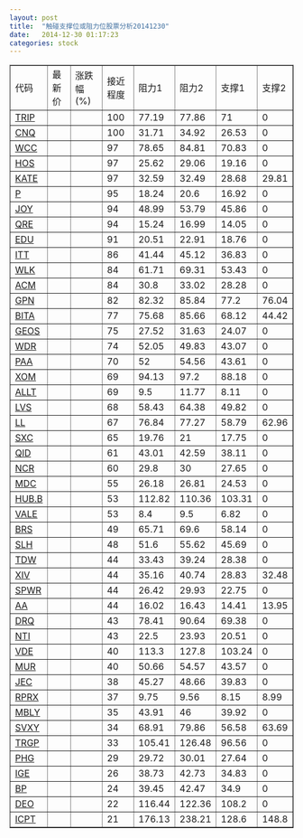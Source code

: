 ```yaml
---
layout: post
title:  "触碰支撑位或阻力位股票分析20141230"
date:   2014-12-30 01:17:23
categories: stock
---
```

<script type="text/javascript">
var stockList = []
stockList.push('gb_trip');
stockList.push('gb_cnq');
stockList.push('gb_wcc');
stockList.push('gb_hos');
stockList.push('gb_kate');
stockList.push('gb_p');
stockList.push('gb_joy');
stockList.push('gb_qre');
stockList.push('gb_edu');
stockList.push('gb_itt');
stockList.push('gb_wlk');
stockList.push('gb_acm');
stockList.push('gb_gpn');
stockList.push('gb_bita');
stockList.push('gb_geos');
stockList.push('gb_wdr');
stockList.push('gb_paa');
stockList.push('gb_xom');
stockList.push('gb_allt');
stockList.push('gb_lvs');
stockList.push('gb_ll');
stockList.push('gb_sxc');
stockList.push('gb_qid');
stockList.push('gb_ncr');
stockList.push('gb_mdc');
stockList.push('gb_hub.b');
stockList.push('gb_vale');
stockList.push('gb_brs');
stockList.push('gb_slh');
stockList.push('gb_tdw');
stockList.push('gb_xiv');
stockList.push('gb_spwr');
stockList.push('gb_aa');
stockList.push('gb_drq');
stockList.push('gb_nti');
stockList.push('gb_vde');
stockList.push('gb_mur');
stockList.push('gb_jec');
stockList.push('gb_rprx');
stockList.push('gb_mbly');
stockList.push('gb_svxy');
stockList.push('gb_trgp');
stockList.push('gb_phg');
stockList.push('gb_ige');
stockList.push('gb_bp');
stockList.push('gb_deo');
stockList.push('gb_icpt');
</script>
<table border="1">
 <tr>
 <td>代码</td>
 <td>最新价</td>
 <td>涨跌幅(%)</td>
 <td>接近程度</td>
 <td>阻力1</td>
 <td>阻力2</td>
 <td>支撑1</td>
 <td>支撑2</td>
</tr>
  <tr id="trip" class="red">
  <td><a href="http://stock.finance.sina.com.cn/usstock/quotes/TRIP.html" target="_blank">TRIP</a></td><td></td><td></td><td>100</td><td>77.19</td><td>77.86</td><td>71</td><td>0</td></tr>
  <tr id="cnq" class="red">
  <td><a href="http://stock.finance.sina.com.cn/usstock/quotes/CNQ.html" target="_blank">CNQ</a></td><td></td><td></td><td>100</td><td>31.71</td><td>34.92</td><td>26.53</td><td>0</td></tr>
  <tr id="wcc" class="red">
  <td><a href="http://stock.finance.sina.com.cn/usstock/quotes/WCC.html" target="_blank">WCC</a></td><td></td><td></td><td>97</td><td>78.65</td><td>84.81</td><td>70.83</td><td>0</td></tr>
  <tr id="hos" class="red">
  <td><a href="http://stock.finance.sina.com.cn/usstock/quotes/HOS.html" target="_blank">HOS</a></td><td></td><td></td><td>97</td><td>25.62</td><td>29.06</td><td>19.16</td><td>0</td></tr>
  <tr id="kate" class="green">
  <td><a href="http://stock.finance.sina.com.cn/usstock/quotes/KATE.html" target="_blank">KATE</a></td><td></td><td></td><td>97</td><td>32.59</td><td>32.49</td><td>28.68</td><td>29.81</td></tr>
  <tr id="p" class="red">
  <td><a href="http://stock.finance.sina.com.cn/usstock/quotes/P.html" target="_blank">P</a></td><td></td><td></td><td>95</td><td>18.24</td><td>20.6</td><td>16.92</td><td>0</td></tr>
  <tr id="joy" class="red">
  <td><a href="http://stock.finance.sina.com.cn/usstock/quotes/JOY.html" target="_blank">JOY</a></td><td></td><td></td><td>94</td><td>48.99</td><td>53.79</td><td>45.86</td><td>0</td></tr>
  <tr id="qre" class="red">
  <td><a href="http://stock.finance.sina.com.cn/usstock/quotes/QRE.html" target="_blank">QRE</a></td><td></td><td></td><td>94</td><td>15.24</td><td>16.99</td><td>14.05</td><td>0</td></tr>
  <tr id="edu" class="red">
  <td><a href="http://stock.finance.sina.com.cn/usstock/quotes/EDU.html" target="_blank">EDU</a></td><td></td><td></td><td>91</td><td>20.51</td><td>22.91</td><td>18.76</td><td>0</td></tr>
  <tr id="itt" class="red">
  <td><a href="http://stock.finance.sina.com.cn/usstock/quotes/ITT.html" target="_blank">ITT</a></td><td></td><td></td><td>86</td><td>41.44</td><td>45.12</td><td>36.83</td><td>0</td></tr>
  <tr id="wlk" class="green">
  <td><a href="http://stock.finance.sina.com.cn/usstock/quotes/WLK.html" target="_blank">WLK</a></td><td></td><td></td><td>84</td><td>61.71</td><td>69.31</td><td>53.43</td><td>0</td></tr>
  <tr id="acm" class="red">
  <td><a href="http://stock.finance.sina.com.cn/usstock/quotes/ACM.html" target="_blank">ACM</a></td><td></td><td></td><td>84</td><td>30.8</td><td>33.02</td><td>28.28</td><td>0</td></tr>
  <tr id="gpn" class="red">
  <td><a href="http://stock.finance.sina.com.cn/usstock/quotes/GPN.html" target="_blank">GPN</a></td><td></td><td></td><td>82</td><td>82.32</td><td>85.84</td><td>77.2</td><td>76.04</td></tr>
  <tr id="bita" class="red">
  <td><a href="http://stock.finance.sina.com.cn/usstock/quotes/BITA.html" target="_blank">BITA</a></td><td></td><td></td><td>77</td><td>75.68</td><td>85.66</td><td>68.12</td><td>44.42</td></tr>
  <tr id="geos" class="red">
  <td><a href="http://stock.finance.sina.com.cn/usstock/quotes/GEOS.html" target="_blank">GEOS</a></td><td></td><td></td><td>75</td><td>27.52</td><td>31.63</td><td>24.07</td><td>0</td></tr>
  <tr id="wdr" class="red">
  <td><a href="http://stock.finance.sina.com.cn/usstock/quotes/WDR.html" target="_blank">WDR</a></td><td></td><td></td><td>74</td><td>52.05</td><td>49.83</td><td>43.07</td><td>0</td></tr>
  <tr id="paa" class="red">
  <td><a href="http://stock.finance.sina.com.cn/usstock/quotes/PAA.html" target="_blank">PAA</a></td><td></td><td></td><td>70</td><td>52</td><td>54.56</td><td>43.61</td><td>0</td></tr>
  <tr id="xom" class="red">
  <td><a href="http://stock.finance.sina.com.cn/usstock/quotes/XOM.html" target="_blank">XOM</a></td><td></td><td></td><td>69</td><td>94.13</td><td>97.2</td><td>88.18</td><td>0</td></tr>
  <tr id="allt" class="red">
  <td><a href="http://stock.finance.sina.com.cn/usstock/quotes/ALLT.html" target="_blank">ALLT</a></td><td></td><td></td><td>69</td><td>9.5</td><td>11.77</td><td>8.11</td><td>0</td></tr>
  <tr id="lvs" class="red">
  <td><a href="http://stock.finance.sina.com.cn/usstock/quotes/LVS.html" target="_blank">LVS</a></td><td></td><td></td><td>68</td><td>58.43</td><td>64.38</td><td>49.82</td><td>0</td></tr>
  <tr id="ll" class="green">
  <td><a href="http://stock.finance.sina.com.cn/usstock/quotes/LL.html" target="_blank">LL</a></td><td></td><td></td><td>67</td><td>76.84</td><td>77.27</td><td>58.79</td><td>62.96</td></tr>
  <tr id="sxc" class="red">
  <td><a href="http://stock.finance.sina.com.cn/usstock/quotes/SXC.html" target="_blank">SXC</a></td><td></td><td></td><td>65</td><td>19.76</td><td>21</td><td>17.75</td><td>0</td></tr>
  <tr id="qid" class="green">
  <td><a href="http://stock.finance.sina.com.cn/usstock/quotes/QID.html" target="_blank">QID</a></td><td></td><td></td><td>61</td><td>43.01</td><td>42.59</td><td>38.11</td><td>0</td></tr>
  <tr id="ncr" class="red">
  <td><a href="http://stock.finance.sina.com.cn/usstock/quotes/NCR.html" target="_blank">NCR</a></td><td></td><td></td><td>60</td><td>29.8</td><td>30</td><td>27.65</td><td>0</td></tr>
  <tr id="mdc" class="red">
  <td><a href="http://stock.finance.sina.com.cn/usstock/quotes/MDC.html" target="_blank">MDC</a></td><td></td><td></td><td>55</td><td>26.18</td><td>26.81</td><td>24.53</td><td>0</td></tr>
  <tr id="hub.b" class="red">
  <td><a href="http://stock.finance.sina.com.cn/usstock/quotes/HUB.B.html" target="_blank">HUB.B</a></td><td></td><td></td><td>53</td><td>112.82</td><td>110.36</td><td>103.31</td><td>0</td></tr>
  <tr id="vale" class="red">
  <td><a href="http://stock.finance.sina.com.cn/usstock/quotes/VALE.html" target="_blank">VALE</a></td><td></td><td></td><td>53</td><td>8.4</td><td>9.5</td><td>6.82</td><td>0</td></tr>
  <tr id="brs" class="red">
  <td><a href="http://stock.finance.sina.com.cn/usstock/quotes/BRS.html" target="_blank">BRS</a></td><td></td><td></td><td>49</td><td>65.71</td><td>69.6</td><td>58.14</td><td>0</td></tr>
  <tr id="slh" class="red">
  <td><a href="http://stock.finance.sina.com.cn/usstock/quotes/SLH.html" target="_blank">SLH</a></td><td></td><td></td><td>48</td><td>51.6</td><td>55.62</td><td>45.69</td><td>0</td></tr>
  <tr id="tdw" class="red">
  <td><a href="http://stock.finance.sina.com.cn/usstock/quotes/TDW.html" target="_blank">TDW</a></td><td></td><td></td><td>44</td><td>33.43</td><td>39.24</td><td>28.38</td><td>0</td></tr>
  <tr id="xiv" class="red">
  <td><a href="http://stock.finance.sina.com.cn/usstock/quotes/XIV.html" target="_blank">XIV</a></td><td></td><td></td><td>44</td><td>35.16</td><td>40.74</td><td>28.83</td><td>32.48</td></tr>
  <tr id="spwr" class="red">
  <td><a href="http://stock.finance.sina.com.cn/usstock/quotes/SPWR.html" target="_blank">SPWR</a></td><td></td><td></td><td>44</td><td>26.42</td><td>29.93</td><td>22.75</td><td>0</td></tr>
  <tr id="aa" class="red">
  <td><a href="http://stock.finance.sina.com.cn/usstock/quotes/AA.html" target="_blank">AA</a></td><td></td><td></td><td>44</td><td>16.02</td><td>16.43</td><td>14.41</td><td>13.95</td></tr>
  <tr id="drq" class="red">
  <td><a href="http://stock.finance.sina.com.cn/usstock/quotes/DRQ.html" target="_blank">DRQ</a></td><td></td><td></td><td>43</td><td>78.41</td><td>90.64</td><td>69.38</td><td>0</td></tr>
  <tr id="nti" class="red">
  <td><a href="http://stock.finance.sina.com.cn/usstock/quotes/NTI.html" target="_blank">NTI</a></td><td></td><td></td><td>43</td><td>22.5</td><td>23.93</td><td>20.51</td><td>0</td></tr>
  <tr id="vde" class="red">
  <td><a href="http://stock.finance.sina.com.cn/usstock/quotes/VDE.html" target="_blank">VDE</a></td><td></td><td></td><td>40</td><td>113.3</td><td>127.8</td><td>103.24</td><td>0</td></tr>
  <tr id="mur" class="red">
  <td><a href="http://stock.finance.sina.com.cn/usstock/quotes/MUR.html" target="_blank">MUR</a></td><td></td><td></td><td>40</td><td>50.66</td><td>54.57</td><td>43.57</td><td>0</td></tr>
  <tr id="jec" class="red">
  <td><a href="http://stock.finance.sina.com.cn/usstock/quotes/JEC.html" target="_blank">JEC</a></td><td></td><td></td><td>38</td><td>45.27</td><td>48.66</td><td>39.83</td><td>0</td></tr>
  <tr id="rprx" class="red">
  <td><a href="http://stock.finance.sina.com.cn/usstock/quotes/RPRX.html" target="_blank">RPRX</a></td><td></td><td></td><td>37</td><td>9.75</td><td>9.56</td><td>8.15</td><td>8.99</td></tr>
  <tr id="mbly" class="red">
  <td><a href="http://stock.finance.sina.com.cn/usstock/quotes/MBLY.html" target="_blank">MBLY</a></td><td></td><td></td><td>35</td><td>43.91</td><td>46</td><td>39.92</td><td>0</td></tr>
  <tr id="svxy" class="red">
  <td><a href="http://stock.finance.sina.com.cn/usstock/quotes/SVXY.html" target="_blank">SVXY</a></td><td></td><td></td><td>34</td><td>68.91</td><td>79.86</td><td>56.58</td><td>63.69</td></tr>
  <tr id="trgp" class="red">
  <td><a href="http://stock.finance.sina.com.cn/usstock/quotes/TRGP.html" target="_blank">TRGP</a></td><td></td><td></td><td>33</td><td>105.41</td><td>126.48</td><td>96.56</td><td>0</td></tr>
  <tr id="phg" class="red">
  <td><a href="http://stock.finance.sina.com.cn/usstock/quotes/PHG.html" target="_blank">PHG</a></td><td></td><td></td><td>29</td><td>29.72</td><td>30.01</td><td>27.64</td><td>0</td></tr>
  <tr id="ige" class="red">
  <td><a href="http://stock.finance.sina.com.cn/usstock/quotes/IGE.html" target="_blank">IGE</a></td><td></td><td></td><td>26</td><td>38.73</td><td>42.73</td><td>34.83</td><td>0</td></tr>
  <tr id="bp" class="red">
  <td><a href="http://stock.finance.sina.com.cn/usstock/quotes/BP.html" target="_blank">BP</a></td><td></td><td></td><td>24</td><td>39.45</td><td>42.47</td><td>34.9</td><td>0</td></tr>
  <tr id="deo" class="green">
  <td><a href="http://stock.finance.sina.com.cn/usstock/quotes/DEO.html" target="_blank">DEO</a></td><td></td><td></td><td>22</td><td>116.44</td><td>122.36</td><td>108.2</td><td>0</td></tr>
  <tr id="icpt" class="green">
  <td><a href="http://stock.finance.sina.com.cn/usstock/quotes/ICPT.html" target="_blank">ICPT</a></td><td></td><td></td><td>21</td><td>176.13</td><td>238.21</td><td>128.6</td><td>148.8</td></tr>
</table>
